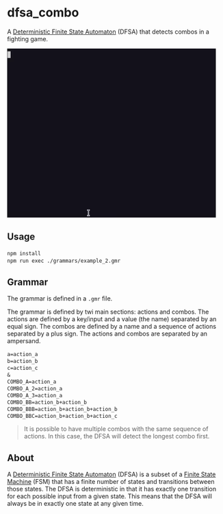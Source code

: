 # dfsa_combo

A [Deterministic Finite State Automaton](https://en.wikipedia.org/wiki/Deterministic_finite_automaton) (DFSA) that detects combos in a fighting game.

![Recordit GIF](https://raw.githubusercontent.com/MapReduceMages/dfsa_combo/master/.demo/terminal.gif)

## Usage

```bash
npm install
npm run exec ./grammars/example_2.gmr
```

## Grammar

The grammar is defined in a `.gmr` file.

The grammar is defined by twi main sections: actions and combos. The actions are defined by a key/input and a value (the name) separated by an equal sign. The combos are defined by a name and a sequence of actions separated by a plus sign. The actions and combos are separated by an ampersand.

```gmr
a=action_a
b=action_b
c=action_c
&
COMBO_A=action_a
COMBO_A_2=action_a
COMBO_A_3=action_a
COMBO_BB=action_b+action_b
COMBO_BBB=action_b+action_b+action_b
COMBO_BBC=action_b+action_b+action_c
```

> It is possible to have multiple combos with the same sequence of actions. In this case, the DFSA will detect the longest combo first.

## About

A [Deterministic Finite State Automaton](https://en.wikipedia.org/wiki/Deterministic_finite_automaton) (DFSA) is a subset of a [Finite State Machine](https://en.wikipedia.org/wiki/Finite-state_machine) (FSM) that has a finite number of states and transitions between those states. The DFSA is deterministic in that it has exactly one transition for each possible input from a given state. This means that the DFSA will always be in exactly one state at any given time.